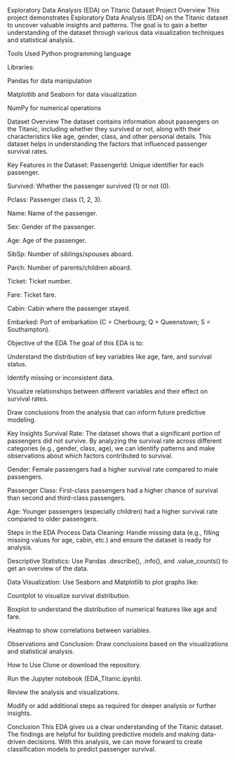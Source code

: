 Exploratory Data Analysis (EDA) on Titanic Dataset
Project Overview
This project demonstrates Exploratory Data Analysis (EDA) on the Titanic dataset to uncover valuable insights and patterns. The goal is to gain a better
understanding of the dataset through various data visualization techniques and statistical analysis.

Tools Used
Python programming language

Libraries:

Pandas for data manipulation

Matplotlib and Seaborn for data visualization

NumPy for numerical operations

Dataset Overview
The dataset contains information about passengers on the Titanic, including whether they survived or not, 
along with their characteristics like age, gender, class, and other personal details. This dataset helps in understanding 
the factors that influenced passenger survival rates.

Key Features in the Dataset:
PassengerId: Unique identifier for each passenger.

Survived: Whether the passenger survived (1) or not (0).

Pclass: Passenger class (1, 2, 3).

Name: Name of the passenger.

Sex: Gender of the passenger.

Age: Age of the passenger.

SibSp: Number of siblings/spouses aboard.

Parch: Number of parents/children aboard.

Ticket: Ticket number.

Fare: Ticket fare.

Cabin: Cabin where the passenger stayed.

Embarked: Port of embarkation (C = Cherbourg; Q = Queenstown; S = Southampton).

Objective of the EDA
The goal of this EDA is to:

Understand the distribution of key variables like age, fare, and survival status.

Identify missing or inconsistent data.

Visualize relationships between different variables and their effect on survival rates.

Draw conclusions from the analysis that can inform future predictive modeling.

Key Insights
Survival Rate: The dataset shows that a significant portion of passengers did not survive. By analyzing the survival rate 
across different categories (e.g., gender, class, age), we can identify patterns and make observations about which factors contributed to survival.

Gender: Female passengers had a higher survival rate compared to male passengers.

Passenger Class: First-class passengers had a higher chance of survival than second and third-class passengers.

Age: Younger passengers (especially children) had a higher survival rate compared to older passengers.

Steps in the EDA Process
Data Cleaning: Handle missing data (e.g., filling missing values for age, cabin, etc.) and ensure the dataset is ready for analysis.

Descriptive Statistics: Use Pandas .describe(), .info(), and .value_counts() to get an overview of the data.

Data Visualization: Use Seaborn and Matplotlib to plot graphs like:

Countplot to visualize survival distribution.

Boxplot to understand the distribution of numerical features like age and fare.

Heatmap to show correlations between variables.

Observations and Conclusion: Draw conclusions based on the visualizations and statistical analysis.

How to Use
Clone or download the repository.

Run the Jupyter notebook (EDA_Titanic.ipynb).

Review the analysis and visualizations.

Modify or add additional steps as required for deeper analysis or further insights.

Conclusion
This EDA gives us a clear understanding of the Titanic dataset. The findings are helpful for building predictive models
and making data-driven decisions. With this analysis, we can move forward to create classification models to predict passenger survival.

